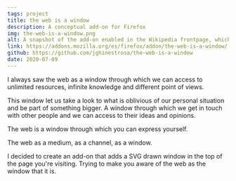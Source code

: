 ```yaml
---
tags: project
title: the web is a window
description: A conceptual add-on for Firefox
img: the-web-is-a-window.png
alt: A snapshot of the add-on enabled in the Wikipedia frontpage, which covers it as Wikipedia was behind a wall with a window
link: https://addons.mozilla.org/es/firefox/addon/the-web-is-a-window/
github: https://github.com/jghinestrosa/the-web-is-a-window
date: 2020-07-09
---
```


I always saw the web as a window through which we can access to unlimited resources, infinite knowledge and different point of views.

This window let us take a look to what is oblivious of our personal situation and be part of something bigger. A window through which we get in touch with other people and we can access to their ideas and opinions.

The web is a window through which you can express yourself.

The web as a medium, as a channel, as a window.

I decided to create an add-on that adds a SVG drawn window in the top of the page you're visiting. Trying to make you aware of the web as the window that it is.
